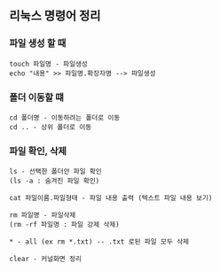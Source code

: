 ## 리눅스 명령어 정리
### 파일 생성 할 때
```
touch 파일명 - 파일생성
echo "내용" >> 파일명.확장자명 --> 파일생성
```
### 폴더 이동할 떄 
```
cd 폴더명 - 이동하려는 폴더로 이동
cd .. - 상위 폴더로 이동
```
### 파일 확인, 삭제
```
ls - 선택한 폴더안 파일 확인
(ls -a : 숨겨진 파일 확인)

cat 파일이름.파일형태 - 파일 내용 출력 (텍스트 파일 내용 보기)

rm 파일명 - 파일삭제
(rm -rf 파일명 : 파일 강제 삭제)

* - all (ex rm *.txt) -- .txt 로된 파일 모두 삭제

clear - 커널화면 정리
```
